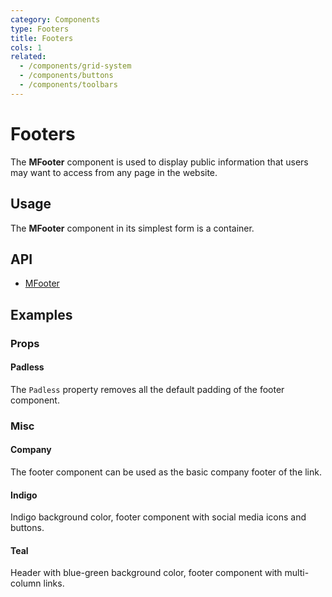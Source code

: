 ```yaml
---
category: Components
type: Footers
title: Footers
cols: 1
related:
  - /components/grid-system
  - /components/buttons
  - /components/toolbars
---
```


# Footers

The **MFooter** component is used to display public information that users may want to access from any page in the website.

## Usage

The **MFooter** component in its simplest form is a container.

<footers-usage></footers-usage>

## API

- [MFooter](/api/MFooter)

## Examples

### Props

#### Padless

The `Padless` property removes all the default padding of the footer component.

<example file="" />

### Misc

#### Company

The footer component can be used as the basic company footer of the link.

<example file="" />

#### Indigo

Indigo background color, footer component with social media icons and buttons.

<example file="" />

#### Teal

Header with blue-green background color, footer component with multi-column links.

<example file="" />

